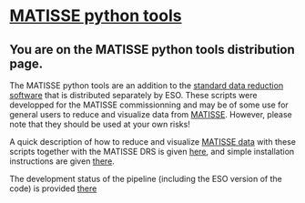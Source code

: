# [MATISSE python tools](https://gitlab.oca.eu/MATISSE/tools/wikis/home)

## You are on the MATISSE python tools distribution page.

The MATISSE python tools are an addition to the [standard data reduction software](http://www.eso.org/sci/software/pipelines/matisse/matisse-pipe-recipes.html) that is distributed separately by ESO. These scripts were developped for the MATISSE commissionning and may be of some use for general users to reduce and visualize data from [MATISSE](http://www.eso.org/sci/facilities/paranal/instruments/matisse.html). However, please note that they should be used at your own risks!

A quick description of how to reduce and visualize [MATISSE data](https://www.eso.org/public/news/eso1808/) with these scripts together with the MATISSE DRS is given [here](https://gitlab.oca.eu/MATISSE/tools/wikis/Using%20the%20pipeline), and simple installation instructions are given [there](https://gitlab.oca.eu/MATISSE/tools/wikis/Installation).

The development status of the pipeline (including the ESO version of the code) is provided [there](https://gitlab.oca.eu/MATISSE/tools/wikis/Known%20bugs%20and%20development%20plan)
